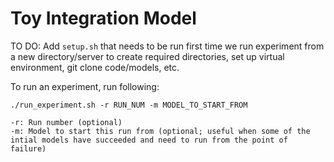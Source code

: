 # Toy Integration Model

TO DO: Add `setup.sh` that needs to be run first time we run experiment from a new directory/server to create required directories, set up virtual environment, git clone code/models, etc.

To run an experiment, run following:

    ./run_experiment.sh -r RUN_NUM -m MODEL_TO_START_FROM

    -r: Run number (optional)
    -m: Model to start this run from (optional; useful when some of the intial models have succeeded and need to run from the point of failure)
